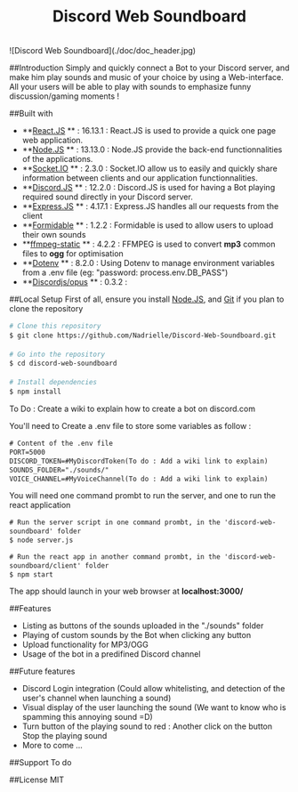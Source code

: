 
<h1 align="center"> Discord Web Soundboard </h1> <br>
![Discord Web Soundboard](./doc/doc_header.jpg)


##Introduction
Simply and quickly connect a Bot to your Discord server, and make him play sounds and music of your choice by using a Web-interface. 
All your users will be able to play with sounds to emphasize funny discussion/gaming moments !


##Built with
* **[React.JS](https://reactjs.org/) ** : 16.13.1 : React.JS is used to provide a quick one page web application.
* **[Node.JS](https://nodejs.org) ** : 13.13.0 : Node.JS provide the back-end functionnalities of the applications.
* **[Socket.IO](https://socket.io/) ** : 2.3.0 : Socket.IO allow us to easily and quickly share information between clients and our application functionnalities.
* **[Discord.JS](https://discord.js.org) ** : 12.2.0 : Discord.JS is used for having a Bot playing required sound directly in your Discord server.
* **[Express.JS](https://expressjs.com/) ** : 4.17.1 : Express.JS handles all our requests from the client
* **[Formidable](https://www.npmjs.com/package/formidable) ** : 1.2.2 : Formidable is used to allow users to upload their own sounds
* **[ffmpeg-static](https://www.npmjs.com/package/ffmpeg-static) ** : 4.2.2 : FFMPEG is used to convert **mp3** common files to **ogg** for optimisation
* **[Dotenv](https://www.npmjs.com/package/dotenv) ** : 8.2.0 : Using Dotenv to manage environment variables from a .env file (eg: "password: process.env.DB_PASS")
* **[Discordjs/opus](https://github.com/discordjs/opus) ** : 0.3.2 : 


##Local Setup
First of all, ensure you install [Node.JS](https://nodejs.org), and [Git](https://git-scm.com/) if you plan to clone the repository

```bash
# Clone this repository
$ git clone https://github.com/Nadrielle/Discord-Web-Soundboard.git

# Go into the repository
$ cd discord-web-soundboard

# Install dependencies
$ npm install
```

To Do : Create a wiki to explain how to create a bot on discord.com

You'll need to Create a .env file to store some variables as follow :
```
# Content of the .env file
PORT=5000
DISCORD_TOKEN=#MyDiscordToken(To do : Add a wiki link to explain)
SOUNDS_FOLDER="./sounds/"
VOICE_CHANNEL=#MyVoiceChannel(To do : Add a wiki link to explain)
```

You will need one command prombt to run the server, and one to run the react application

```
# Run the server script in one command prombt, in the 'discord-web-soundboard' folder
$ node server.js
```

```
# Run the react app in another command prombt, in the 'discord-web-soundboard/client' folder
$ npm start
```
The app should launch in your web browser at **localhost:3000/**


##Features
* Listing as buttons of the sounds uploaded in the "./sounds" folder
* Playing of custom sounds by the Bot when clicking any button
* Upload functionality for MP3/OGG
* Usage of the bot in a predifined Discord channel


##Future features
* Discord Login integration (Could allow whitelisting, and detection of the user's channel when launching a sound)
* Visual display of the user launching the sound (We want to know who is spamming this annoying sound =D)
* Turn button of the playing sound to red : Another click on the button Stop the playing sound
* More to come ...


##Support
To do


##License
MIT